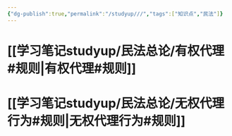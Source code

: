 ```yaml
---
{"dg-publish":true,"permalink":"/studyup///","tags":["知识点","民法"]}
---
```


# [[学习笔记studyup/民法总论/有权代理#规则\|有权代理#规则]]
# [[学习笔记studyup/民法总论/无权代理行为#规则\|无权代理行为#规则]]
